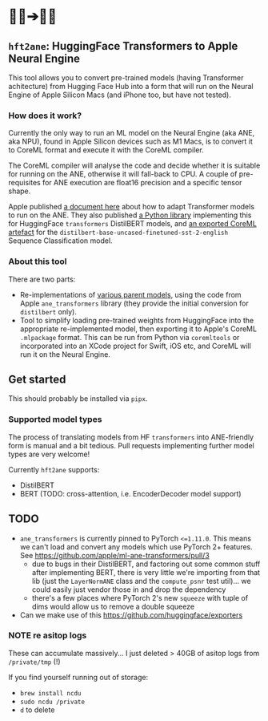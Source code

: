 # 🤗🤖➔🍏🧠
## `hft2ane`: HuggingFace Transformers to Apple Neural Engine

This tool allows you to convert pre-trained models (having Transformer achitecture) from Hugging Face Hub into a form that will run on the Neural Engine of Apple Silicon Macs (and iPhone too, but have not tested).

### How does it work?

Currently the only way to run an ML model on the Neural Engine (aka ANE, aka NPU), found in Apple Silicon devices such as M1 Macs, is to convert it to CoreML format and execute it with the CoreML compiler.

The CoreML compiler will analyse the code and decide whether it is suitable for running on the ANE, otherwise it will fall-back to CPU.  A couple of pre-requisites for ANE execution are float16 precision and a specific tensor shape.

Apple published [a document here](https://machinelearning.apple.com/research/neural-engine-transformers) about how to adapt Transformer models to run on the ANE. They also published [a Python library](https://github.com/apple/ml-ane-transformers) implementing this for HuggingFace `transformers` DistilBERT models, and [an exported CoreML artefact](https://huggingface.co/apple/ane-distilbert-base-uncased-finetuned-sst-2-english) for the `distilbert-base-uncased-finetuned-sst-2-english` Sequence Classification model.

### About this tool

There are two parts:

- Re-implementations of [various parent models](#supported-model-types), using the code from Apple `ane_transformers` library (they provide the initial conversion for `distilbert` only).
- Tool to simplify loading pre-trained weights from HuggingFace into the appropriate re-implemented model, then exporting it to Apple's CoreML `.mlpackage` format. This can be run from Python via `coremltools` or incorporated into an XCode project for Swift, iOS etc, and CoreML will run it on the Neural Engine.


## Get started

This should probably be installed via `pipx`.

### Supported model types

The process of translating models from HF `transformers` into ANE-friendly form is manual and a bit tedious. Pull requests implementing further model types are very welcome!

Currently `hft2ane` supports:

- DistilBERT
- BERT (TODO: cross-attention, i.e. EncoderDecoder model support)

## TODO

- `ane_transformers` is currently pinned to PyTorch `<=1.11.0`. This means we can't load and convert any models which use PyTorch 2+ features. See https://github.com/apple/ml-ane-transformers/pull/3
  - due to bugs in their DistilBERT, and factoring out some common stuff after implementing BERT, there is very little we're importing from that lib (just the `LayerNormANE` class and the `compute_psnr` test util)... we could easily just vendor those in and drop the dependency
  - there's a few places where PyTorch 2's new `squeeze` with tuple of dims would allow us to remove a double squeeze
- Can we make use of this https://github.com/huggingface/exporters

### NOTE re asitop logs

These can accumulate massively... I just deleted > 40GB of asitop logs from `/private/tmp` (!)

If you find yourself running out of storage:
- `brew install ncdu`
- `sudo ncdu /private`
- `d` to delete
